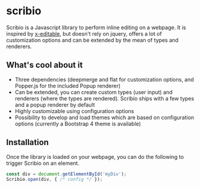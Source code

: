 # scribio
Scribio is a Javascript library to perform inline editing on a webpage. It is inspired by [x-editable](https://vitalets.github.io/x-editable/),
but doesn't rely on jquery, offers a lot of customization options and can be extended by the mean of types and renderers.

## What's cool about it
- Three dependencies (deepmerge and flat for customization options, and Popper.js for the included Popup renderer)
- Can be extended, you can create custom types (user input) and renderers (where the types are rendered). Scribio ships with a few types and a popup renderer by default
- Highly customizable using configuration options
- Possibility to develop and load themes which are based on configuration options (currently a Bootstrap 4 theme is available)

## Installation
Once the library is loaded on your webpage, you can do the following to trigger Scribio on an element.
```js
const div = document.getElementById('myDiv');
Scribio.span(div, { /* config */ });
```
